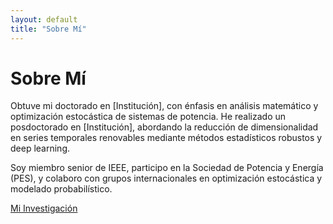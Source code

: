 ```yaml
---
layout: default
title: "Sobre Mí"
---
```


# Sobre Mí

Obtuve mi doctorado en [Institución], con énfasis en análisis matemático y optimización estocástica de sistemas de potencia. He realizado un posdoctorado en [Institución], abordando la reducción de dimensionalidad en series temporales renovables mediante métodos estadísticos robustos y deep learning.

Soy miembro senior de IEEE, participo en la Sociedad de Potencia y Energía (PES), y colaboro con grupos internacionales en optimización estocástica y modelado probabilístico.

[Mi Investigación](research.md)
